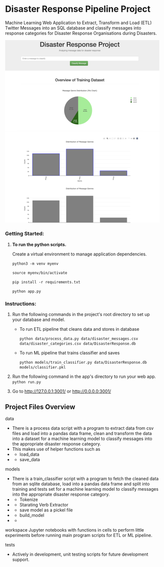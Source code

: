 # Disaster Response Pipeline Project
Machine Learning Web Application to Extract, Transform and Load (ETL) Twitter Messages into an SQL database and classify messages into response categories for Disaster Response Organisations during Disasters.

<img src="assets/DisasterResponseDashboard.png" />
<img src="assets/Plots.png" />

### Getting Started:
1. **To run the python scripts.**
   
   Create a virtual environment to manage application dependencies.
   
    ```
	python3 -m venv myenv  
    ```
    ```
	source myenv/bin/activate
    ```
    ```
	pip install -r requirements.txt
    ```
    ```
	python app.py
	```


### Instructions:
1. Run the following commands in the project's root directory to set up your database and model.

    - To run ETL pipeline that cleans data and stores in database
        ```
        python data/process_data.py data/disaster_messages.csv data/disaster_categories.csv data/DisasterResponse.db
        
        ```
    - To run ML pipeline that trains classifier and saves
        ```
        python models/train_classifier.py data/DisasterResponse.db models/classifier.pkl
        
        ```

2. Run the following command in the app's directory to run your web app.
    `python run.py`

3. Go to http://127.0.0.1:3001/ or http://0.0.0.0:3001/



## Project Files Overview

data
- There is a process data script with a program to extract data from csv files and load into a pandas data frame, clean and transform the data into a dataset for a machine learning model to classify messages into the appropriate disaster response category.
- This makes use of helper functions such as
- -  load_data
- - save_data


models

- There is a train_classifier script with a program to fetch the cleaned data from an sqlite database, load into a pandas data frame and split into training and tests set for a machine learning model to classify messages into the appropriate disaster response category.
- - Tokenize
- -  Starating Verb Extractor
- - save model as a pickel file
- - build_model
- - 

workspace
Jupyter notebooks with functions in cells to perform little experiments before running main program scripts for ETL or ML pipeline.

tests
- Actively in development, unit testing scripts for future development support.